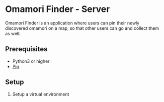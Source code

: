 # Omamori Finder - Server

Omamori Finder is an application where users can pin their newly discovered omamori on a map, so that other users can go and collect them as well.

## Prerequisites
- Python3 or higher
- [Pip](https://pypi.org/project/pip/)

## Setup

1. Setup a virtual environment  
